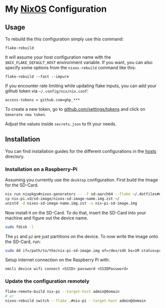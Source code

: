 # My [NixOS](https://nixos.org/) Configuration

## Usage

To rebuild the this configuration simply use this command:

```fish
flake-rebuild
```

It will assume your host configuration name with the `$NIX_FLAKE_DEFAULT_HOST` environment variable.
If you want, you can also specify some options from the `nixos-rebuild` command like this:

```fish
flake-rebuild --fast --impure
```

If you encounter rate limiting while updating flake inputs, you can add your github token via `~/.config/nix/nix.conf`:

```
access-tokens = github.com=ghp_***
```

To create a new token, go to [github.com/settings/tokens](https://github.com/settings/tokens) and click on `Generate new token`.

Adjust the values inside `secrets.json` to fit your needs.

## Installation

You can find installation guides for the different configurations in the [hosts](./hosts) directory.

### Installation on a Raspberry-Pi

Assuming you currently use the `desktop` configuration.
First build the Image for the SD-Card.

```bash
nix run nixpkgs#nixos-generators -- -f sd-aarch64 --flake ~/.dotfiles#nix-pi --system aarch64-linux -o ./nix-pi.sd
cp nix-pi.sd/sd-image/nixos-sd-image-name.img.zst ~/
unzstd -d nixos-sd-image-name.img.zst -o nix-pi-sd-image.img
```

Now install it on the SD-Card. To do that, insert the SD-Card into your machine and figure out the device name.

```bash
sudo fdisk -l
```

The `p1` and `p2` are just partitions on the device. To now write the image onto the SD-Card, run:

```bash
sudo dd if=/path/to/the/nix-pi-sd-image.img of=/dev/sdX bs=1M status=progress
```

Setup internet connection on the Raspberry Pi with:

```
nmcli device wifi connect <SSID> password <SSIDPassword>
```

### Update the configuration remotely

```bash
flake-remote-build nix-pi --target-host admin@domain
# or
nixos-rebuild switch --flake .#nix-pi --target-host admin@domain
```
